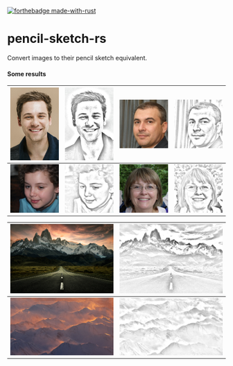 [![forthebadge made-with-rust](http://ForTheBadge.com/images/badges/made-with-rust.svg)](https://www.rust-lang.org/)
# pencil-sketch-rs
Convert images to their pencil sketch equivalent.

#### Some results

|![](./assets/t1.jpg)|![](./assets/t1_pencil_sketch.jpg)|![](./assets/t2.jpg)|![](./assets/t2_pencil_sketch.jpg)|
|-----------|------------|----------|---------------|
|![](./assets/t3.jpg)|![](./assets/t3_pencil_sketch.jpg)|![](./assets/t4.jpg)|![](./assets/t4_pencil_sketch.jpg)|


|![](./assets/t5.jpg)|![](./assets/t5_pencil_sketch.jpg)|
|-----------------------|--------------------------------|
|![](./assets/t6.jpg)|![](./assets/t6_pencil_sketch.jpg)|

